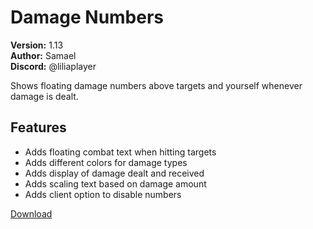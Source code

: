 # Damage Numbers

**Version:** 1.13  
**Author:** Samael  
**Discord:** @liliaplayer  

Shows floating damage numbers above targets and yourself whenever damage is dealt.

## Features

- Adds floating combat text when hitting targets
- Adds different colors for damage types
- Adds display of damage dealt and received
- Adds scaling text based on damage amount
- Adds client option to disable numbers

[Download](https://github.com/LiliaFramework/Modules/raw/refs/heads/gh-pages/damagenumbers.zip)
